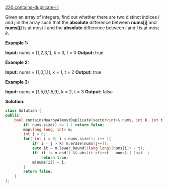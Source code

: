 [220.contains-duplicate-iii](https://leetcode.com/problems/contains-duplicate-iii/)  

Given an array of integers, find out whether there are two distinct indices _i_ and _j_ in the array such that the **absolute** difference between **nums\[i\]** and **nums\[j\]** is at most _t_ and the **absolute** difference between _i_ and _j_ is at most _k_.

**Example 1:**

**Input:** nums = \[1,2,3,1\], k = 3, t = 0
**Output:** true

**Example 2:**

**Input:** nums = \[1,0,1,1\], k = 1, t = 2
**Output:** true

**Example 3:**

**Input:** nums = \[1,5,9,1,5,9\], k = 2, t = 3
**Output:** false  



**Solution:**  

```cpp
class Solution {
public:
    bool containsNearbyAlmostDuplicate(vector<int>& nums, int k, int t) {
        if( nums.size() <= 1 ) return false;
        map<long long, int> m;
        int j = 0;
        for( int i = 0; i < nums.size(); i++ ){
            if( i - j > k) m.erase(nums[j++]);
            auto it = m.lower_bound((long long)(nums[i]) - t);
            if( it != m.end() && abs(it->first - nums[i] )<=t  )
                return true;
            m[nums[i]] = i;
        }
        return false;
    }
};
```
      